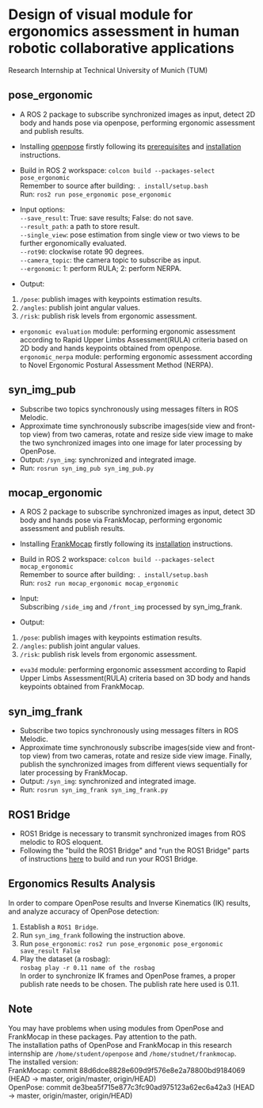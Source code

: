 # Design of visual module for ergonomics assessment in human robotic collaborative applications
Research Internship at Technical University of Munich (TUM)

pose_ergonomic
--
* A ROS 2 package to subscribe synchronized images as input, detect 2D body and hands pose via openpose, performing ergonomic assessment and publish results.<br>

* Installing [openpose](https://github.com/CMU-Perceptual-Computing-Lab/openpose) firstly following its [prerequisites](https://github.com/CMU-Perceptual-Computing-Lab/openpose/blob/master/doc/installation/prerequisites.md) and [installation](https://github.com/CMU-Perceptual-Computing-Lab/openpose/tree/master/doc/installation) instructions.<br>
* Build in ROS 2 workspace: `colcon build --packages-select pose_ergonomic`<br>
Remember to source after building: `. install/setup.bash`<br>
Run: `ros2 run pose_ergonomic pose_ergonomic`<br>

* Input options: <br>
`--save_result`: True: save results; False: do not save.<br>
`--result_path`: a path to store result.<br>
`--single_view`: pose estimation from single view or two views to be further ergonomically evaluated.<br>
`--rot90`: clockwise rotate 90 degrees.<br>
`--camera_topic`: the camera topic to subscribe as input.<br>
`--ergonomic`: 1: perform RULA; 2: perform NERPA.<br>

* Output: <br>
1. `/pose`: publish images with keypoints estimation results.<br>
2. `/angles`: publish joint angular values.<br>
3. `/risk`: publish risk levels from ergonomic assessment.<br>

* `ergonomic evaluation` module: performing ergonomic assessment according to Rapid Upper Limbs Assessment(RULA) criteria based on 2D body and hands keypoints obtained from openpose.<br>
`ergonomic_nerpa` module: performing ergonomic assessment according to Novel Ergonomic Postural Assessment Method (NERPA).<br>


syn_img_pub
--
* Subscribe two topics synchronously using messages filters in ROS Melodic.<br>
* Approximate time synchronously subscribe images(side view and front-top view) from two cameras, rotate and resize side view image to make the two synchronized images into one image for later processing by OpenPose.<br>
* Output: `/syn_img`: synchronized and integrated image.<br>
*  Run: `rosrun syn_img_pub syn_img_pub.py`<br>

mocap_ergonomic
--
* A ROS 2 package to subscribe synchronized images as input, detect 3D body and hands pose via FrankMocap, performing ergonomic assessment and publish results.<br>

* Installing [FrankMocap](https://github.com/facebookresearch/frankmocap) firstly following its [installation](https://github.com/facebookresearch/frankmocap/blob/master/docs/INSTALL.md) instructions.<br>
* Build in ROS 2 workspace: `colcon build --packages-select mocap_ergonomic`<br>
Remember to source after building: `. install/setup.bash`<br>
Run: `ros2 run mocap_ergonomic mocap_ergonomic`<br>

* Input:<br>
Subscribing `/side_img` and `/front_img` processed by syn_img_frank.<br>
* Output:<br>
1. `/pose`: publish images with keypoints estimation results.<br>
2. `/angles`: publish joint angular values.<br>
3. `/risk`: publish risk levels from ergonomic assessment.<br>

* `eva3d` module: performing ergonomic assessment according to Rapid Upper Limbs Assessment(RULA) criteria based on 3D body and hands keypoints obtained from FrankMocap.<br>

syn_img_frank
--
* Subscribe two topics synchronously using messages filters in ROS Melodic.<br>
* Approximate time synchronously subscribe images(side view and front-top view) from two cameras, rotate and resize side view image. Finally, publish the synchronized images from different views sequentially for later processing by FrankMocap.<br>
* Output: `/syn_img`: synchronized and integrated image.<br>
* Run: `rosrun syn_img_frank syn_img_frank.py`<br>

ROS1 Bridge
--
* ROS1 Bridge is necessary to transmit synchronized images from ROS melodic to ROS eloquent.
* Following the "build the ROS1 Bridge" and "run the ROS1 Bridge" parts of instructions [here](https://industrial-training-master.readthedocs.io/en/melodic/_source/session7/ROS1-ROS2-bridge.html) to build and run your ROS1 Bridge.


Ergonomics Results Analysis
--
In order to compare OpenPose results and Inverse Kinematics (IK) results, and analyze accuracy of OpenPose detection: 
1. Establish a `ROS1 Bridge`.<br>
2. Run `syn_img_frank` following the instruction above.<br>
3. Run `pose_ergonomic`: `ros2 run pose_ergonomic pose_ergonomic save_result False`<br>
4. Play the dataset (a rosbag):<br>
`rosbag play -r 0.11 name of the rosbag`<br>
In order to synchronize IK frames and OpenPose frames, a proper publish rate needs to be chosen. The publish rate here used is 0.11.<br>

Note
--
You may have problems when using modules from OpenPose and FrankMocap in these packages. Pay attention to the path.<br>
The installation paths of OpenPose and FrankMocap in this research internship are `/home/student/openpose` and `/home/studnet/frankmocap`.<br>
The installed version:<br>
FrankMocap: commit 88d6dce8828e609d9f576e8e2a78800bd9184069 (HEAD -> master, origin/master, origin/HEAD)<br>
OpenPose: commit de3bea5f715e877c3fc90ad975123a62ec6a42a3 (HEAD -> master, origin/master, origin/HEAD)
